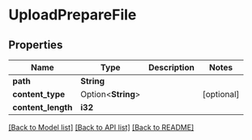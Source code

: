 # UploadPrepareFile

## Properties

Name | Type | Description | Notes
------------ | ------------- | ------------- | -------------
**path** | **String** |  | 
**content_type** | Option<**String**> |  | [optional]
**content_length** | **i32** |  | 

[[Back to Model list]](../README.md#documentation-for-models) [[Back to API list]](../README.md#documentation-for-api-endpoints) [[Back to README]](../README.md)


